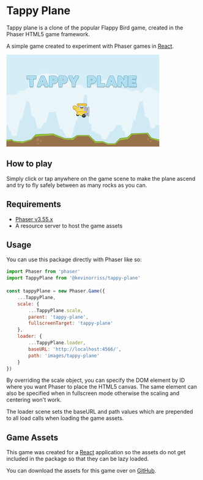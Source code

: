 # Tappy Plane

Tappy plane is a clone of the popular Flappy Bird game, created in the Phaser HTML5 game framework.

A simple game created to experiment with Phaser games in [React](https://www.npmjs.com/package/react).

![Tappy Plane](https://github.com/kevinorriss/tappy-plane/blob/master/cover.png?raw=true)

## How to play
Simply click or tap anywhere on the game scene to make the plane ascend and try to fly safely between as many rocks as you can.

## Requirements
- [Phaser v3.55.x](https://www.npmjs.com/package/phaser/v/3.55.2)
- A resource server to host the game assets

## Usage
You can use this package directly with Phaser like so:
```js
import Phaser from 'phaser'
import TappyPlane from '@kevinorriss/tappy-plane'

const tappyPlane = new Phaser.Game({
    ...TappyPlane,
    scale: {
        ...TappyPlane.scale,
        parent: 'tappy-plane',
        fullscreenTarget: 'tappy-plane'
    },
    loader: { 
        ...TappyPlane.loader, 
        baseURL: 'http://localhost:4566/',
        path: 'images/tappy-plane'
    }
})
```

By overriding the scale object, you can specify the DOM element by ID where you want Phaser to place the HTML5 canvas. The same element can also be specified when in fullscreen mode otherwise the scaling and centering won't work.

The loader scene sets the baseURL and path values which are prepended to all load calls when loading the game assets.

## Game Assets

This game was created for a [React](https://www.npmjs.com/package/react) application so the assets do not get included in the package so that they can be lazy loaded.

You can download the assets for this game over on [GitHub](https://github.com/kevinorriss/tappy-plane/tree/master/src/assets).